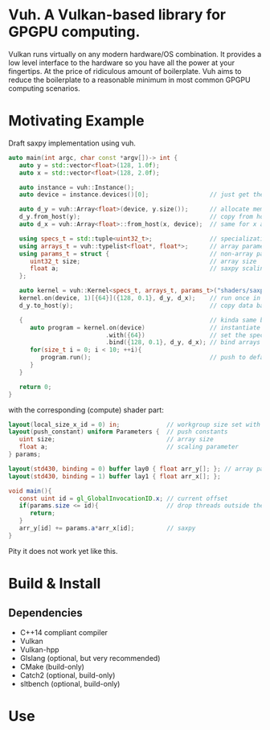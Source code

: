 # Vuh. A Vulkan-based library for GPGPU computing.
Vulkan runs virtually on any modern hardware/OS combination.
It provides a low level interface to the hardware so you have all the power at your fingertips.
At the price of ridiculous amount of boilerplate.
Vuh aims to reduce the boilerplate to a reasonable minimum in most common GPGPU computing scenarios.

# Motivating Example
Draft saxpy implementation using vuh.
```c++
auto main(int argc, char const *argv[])-> int {
   auto y = std::vector<float>(128, 1.0f);
   auto x = std::vector<float>(128, 2.0f);

   auto instance = vuh::Instance();
   auto device = instance.devices()[0];                 // just get the first compute-capable device

   auto d_y = vuh::Array<float>(device, y.size());      // allocate memory on device
   d_y.from_host(y);                                    // copy from host iterable to device buffer
   auto d_x = vuh::Array<float>::from_host(x, device);  // same for x array (and a bit shorter)

   using specs_t = std::tuple<uint32_t>;                // specialization constants, here it is the workgroup size.
   using arrays_t = vuh::typelist<float*, float*>;      // array parameters to kernel
   using params_t = struct {                            // non-array parameters to kernel (push-constants), should mirror exactly corresponding structure in the shader
      uint32_t size;                                    // array size
      float a;                                          // saxpy scaling parameter
   };

   auto kernel = vuh::Kernel<specs_t, arrays_t, params_t>("shaders/saxpy.spv"); // define the kernel by linking interface and spir-v implementation
   kernel.on(device, 1)[{64}]({128, 0.1}, d_y, d_x);    // run once in queue 1, wait for completion
   d_y.to_host(y);                                      // copy data back to host

   {                                                    // kinda same but run 10 times
      auto program = kernel.on(device)                  // instantiate kernel on the device
                           .with({64})                  // set the specialization constants
                           .bind({128, 0.1}, d_y, d_x); // bind arrays and non-array parameters
      for(size_t i = 0; i < 10; ++i){
         program.run();                                 // push to default queue (0). wait for completion
      }
   }

   return 0;
}
```
with the corresponding (compute) shader part:
```glsl
layout(local_size_x_id = 0) in;             // workgroup size set with specialization constant
layout(push_constant) uniform Parameters {  // push constants
   uint size;                               // array size
   float a;                                 // scaling parameter
} params;

layout(std430, binding = 0) buffer lay0 { float arr_y[]; }; // array parameters
layout(std430, binding = 1) buffer lay1 { float arr_x[]; };

void main(){
   const uint id = gl_GlobalInvocationID.x; // current offset
   if(params.size <= id){                   // drop threads outside the buffer
      return;
   }
   arr_y[id] += params.a*arr_x[id];         // saxpy
}
```
Pity it does not work yet like this.

# Build & Install
## Dependencies
- C++14 compliant compiler
- Vulkan
- Vulkan-hpp
- Glslang (optional, but very recommended)
- CMake (build-only)
- Catch2 (optional, build-only)
- sltbench (optional, build-only)

# Use
